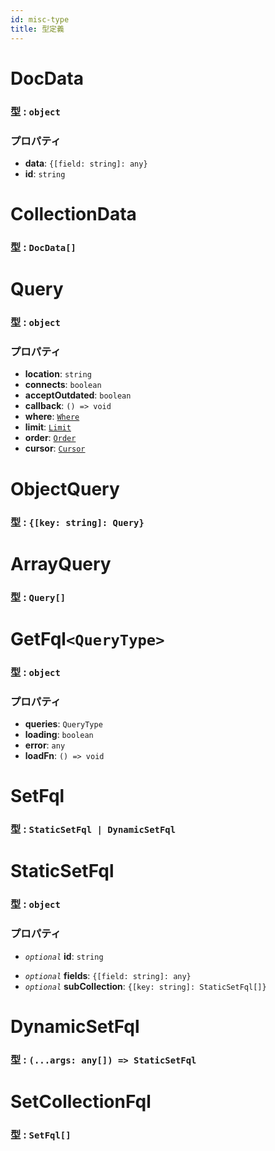 ```yaml
---
id: misc-type
title: 型定義
---
```


# DocData

### 型 : `object`

### プロパティ

- **data**: `{[field: string]: any}`
- **id**: `string`

# CollectionData

### 型 : `DocData[]`

# Query

### 型 : `object`

### プロパティ

- **location**: `string`
- **connects**: `boolean`
- **acceptOutdated**: `boolean`
- **callback**: `() => void`
- **where**: [`Where`](options-overview.md#where)
- **limit**: [`Limit`](options-overview.md#limit)
- **order**: [`Order`](options-overview.md#order)
- **cursor**: [`Cursor`](options-overview.md#cursor)

# ObjectQuery

### 型 : `{[key: string]: Query}`

# ArrayQuery

### 型 : `Query[]`

# GetFql`<QueryType>`

### 型 : `object`

### プロパティ

- **queries**: `QueryType`
- **loading**: `boolean`
- **error**: `any`
- **loadFn**: `() => void`

# SetFql

### 型 : `StaticSetFql | DynamicSetFql`

# StaticSetFql

### 型 : `object`

### プロパティ

- _`optional`_ **id**: `string`

* _`optional`_ **fields**: `{[field: string]: any}`
* _`optional`_ **subCollection**: `{[key: string]: StaticSetFql[]}`

# DynamicSetFql

### 型 : `(...args: any[]) => StaticSetFql`

# SetCollectionFql

### 型 : `SetFql[]`

